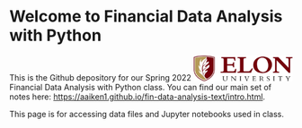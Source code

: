 # Welcome to Financial Data Analysis with Python


<img src="img/elon-signature.png" alt="Elon Logo" width="35%" align="right" border="0"><br>

This is the Github depository for our Spring 2022 Financial Data Analysis with Python class. You can find our main set of notes here: <https://aaiken1.github.io/fin-data-analysis-text/intro.html>.

This page is for accessing data files and Jupyter notebooks used in class.